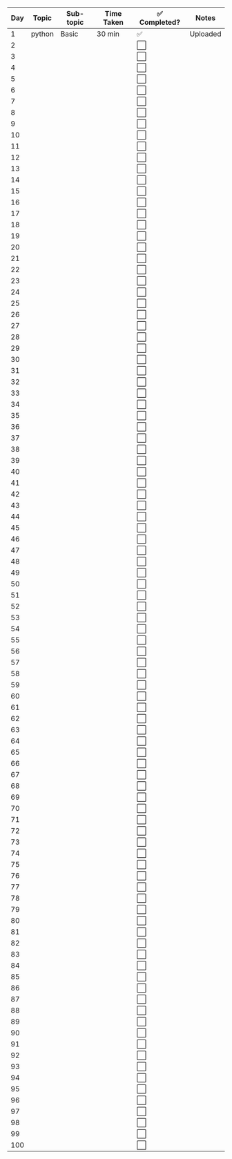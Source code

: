| Day | Topic | Sub-topic | Time Taken | ✅ Completed? | Notes |
|-----|--------|-----------|--------------|----------------|-------|
| 1 | python | Basic |30 min  | ✅ |Uploaded  |
| 2 |  |  |  | ⬜ |  |
| 3 |  |  |  | ⬜ |  |
| 4 |  |  |  | ⬜ |  |
| 5 |  |  |  | ⬜ |  |
| 6 |  |  |  | ⬜ |  |
| 7 |  |  |  | ⬜ |  |
| 8 |  |  |  | ⬜ |  |
| 9 |  |  |  | ⬜ |  |
| 10 |  |  |  | ⬜ |  |
| 11 |  |  |  | ⬜ |  |
| 12 |  |  |  | ⬜ |  |
| 13 |  |  |  | ⬜ |  |
| 14 |  |  |  | ⬜ |  |
| 15 |  |  |  | ⬜ |  |
| 16 |  |  |  | ⬜ |  |
| 17 |  |  |  | ⬜ |  |
| 18 |  |  |  | ⬜ |  |
| 19 |  |  |  | ⬜ |  |
| 20 |  |  |  | ⬜ |  |
| 21 |  |  |  | ⬜ |  |
| 22 |  |  |  | ⬜ |  |
| 23 |  |  |  | ⬜ |  |
| 24 |  |  |  | ⬜ |  |
| 25 |  |  |  | ⬜ |  |
| 26 |  |  |  | ⬜ |  |
| 27 |  |  |  | ⬜ |  |
| 28 |  |  |  | ⬜ |  |
| 29 |  |  |  | ⬜ |  |
| 30 |  |  |  | ⬜ |  |
| 31 |  |  |  | ⬜ |  |
| 32 |  |  |  | ⬜ |  |
| 33 |  |  |  | ⬜ |  |
| 34 |  |  |  | ⬜ |  |
| 35 |  |  |  | ⬜ |  |
| 36 |  |  |  | ⬜ |  |
| 37 |  |  |  | ⬜ |  |
| 38 |  |  |  | ⬜ |  |
| 39 |  |  |  | ⬜ |  |
| 40 |  |  |  | ⬜ |  |
| 41 |  |  |  | ⬜ |  |
| 42 |  |  |  | ⬜ |  |
| 43 |  |  |  | ⬜ |  |
| 44 |  |  |  | ⬜ |  |
| 45 |  |  |  | ⬜ |  |
| 46 |  |  |  | ⬜ |  |
| 47 |  |  |  | ⬜ |  |
| 48 |  |  |  | ⬜ |  |
| 49 |  |  |  | ⬜ |  |
| 50 |  |  |  | ⬜ |  |
| 51 |  |  |  | ⬜ |  |
| 52 |  |  |  | ⬜ |  |
| 53 |  |  |  | ⬜ |  |
| 54 |  |  |  | ⬜ |  |
| 55 |  |  |  | ⬜ |  |
| 56 |  |  |  | ⬜ |  |
| 57 |  |  |  | ⬜ |  |
| 58 |  |  |  | ⬜ |  |
| 59 |  |  |  | ⬜ |  |
| 60 |  |  |  | ⬜ |  |
| 61 |  |  |  | ⬜ |  |
| 62 |  |  |  | ⬜ |  |
| 63 |  |  |  | ⬜ |  |
| 64 |  |  |  | ⬜ |  |
| 65 |  |  |  | ⬜ |  |
| 66 |  |  |  | ⬜ |  |
| 67 |  |  |  | ⬜ |  |
| 68 |  |  |  | ⬜ |  |
| 69 |  |  |  | ⬜ |  |
| 70 |  |  |  | ⬜ |  |
| 71 |  |  |  | ⬜ |  |
| 72 |  |  |  | ⬜ |  |
| 73 |  |  |  | ⬜ |  |
| 74 |  |  |  | ⬜ |  |
| 75 |  |  |  | ⬜ |  |
| 76 |  |  |  | ⬜ |  |
| 77 |  |  |  | ⬜ |  |
| 78 |  |  |  | ⬜ |  |
| 79 |  |  |  | ⬜ |  |
| 80 |  |  |  | ⬜ |  |
| 81 |  |  |  | ⬜ |  |
| 82 |  |  |  | ⬜ |  |
| 83 |  |  |  | ⬜ |  |
| 84 |  |  |  | ⬜ |  |
| 85 |  |  |  | ⬜ |  |
| 86 |  |  |  | ⬜ |  |
| 87 |  |  |  | ⬜ |  |
| 88 |  |  |  | ⬜ |  |
| 89 |  |  |  | ⬜ |  |
| 90 |  |  |  | ⬜ |  |
| 91 |  |  |  | ⬜ |  |
| 92 |  |  |  | ⬜ |  |
| 93 |  |  |  | ⬜ |  |
| 94 |  |  |  | ⬜ |  |
| 95 |  |  |  | ⬜ |  |
| 96 |  |  |  | ⬜ |  |
| 97 |  |  |  | ⬜ |  |
| 98 |  |  |  | ⬜ |  |
| 99 |  |  |  | ⬜ |  |
| 100 |  |  |  | ⬜ |  |
